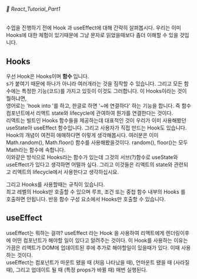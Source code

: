 ###### 🌵 React_Tutorial_Part1

수업을 진행하기 전에 Hook 과 useEffect에 대해 간략히 살펴봅시다.
우리는 이미 Hooks에 대한 체험이 있기때문에 그냥 문자로 읽었을때보다 좀더 이해할 수 있을 것입니다.   
## Hooks  
우선 Hook은 Hooks이며 <b> 함수 </b> 입니다.    
s가 붙여기 때문에 하나가 아니라 여러개라는 것을 짐작할 수 있습니다.  그리고 모든 함수에는 특정한 기능(코드)를 가지고 있듯이 이것도 그러합니다. 이 Hooks이라는 것이 뭘하냐면,   
영어로는 'hook into '를 하고, 한글로 하면 '~에 연결하다' 하는 기능을 합니다.  즉 함수컴포넌트에서 리액트 state와 lifecycle에 관여하여 뭔가를 연결한다는 것이다.   
리액트는 빌트인 Hooks 함수들을 제공하는데 대표적인 것이 우리가 이미 사용해봤던 useState아 useEffect 함수입니다. 그리고 사용자가 직접 만드는 Hook도 있습니다.  
 Hook의 개념이 여전히 애매하다면 이렇게 생각해봅시다.  여러분은 이미 Math.random(), Math.floor() 함수를 사용해봤을것이다. 
 random(), floor()는 모두 Math라는 함수에 속합니다.  
 이와같은 방식으로 Hooks라는 함수가 있는데 그것의 서브(?)함수로 useState와 useEffect가 있다고 생각하면 어떨까 싶다. 그리고 이것들은 리액트의 state와 관련되고 리액트의 lifecycle에서 사용한다고 생각하십시요.  

그리고 Hooks를 사용할때는 규칙이 있습니다.   
최고 레벨의 Hooks만 호출할 수 있으며 루프, 조건 또는 중첩 함수 내부의 Hooks 를 호출하면 안됩니다. 반응 함수 구성 요소에서 Hooks만 호출할 수 있습니다. 



## useEffect   
useEffect는 뭐하는 걸까?
useEffect 라는 Hook 을 사용하여 리액트에게 렌더링이후에 어떤 컴포넌트가 해야할 일이 있다고 알려주는 것이다. 이 Hook를 사용하는 이유는 가끔은 리액트가 DOM에 업데이트된 후에 추가로 해야할일이 있을때가 있다. 이때 사용하는 것이다.    
useEffect는 컴포넌트가 마운트 됐을 때 (처음 나타났을 때), 언마운트 됐을 때 (사라질 때), 그리고 업데이트 될 때 (특정 props가 바뀔 때) 매번 실행된다.  

